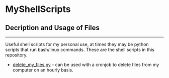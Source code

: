 # MyShellScripts

## Decription and Usage of Files
---
Useful shell scripts for my personal use, at times they may be python scripts that run bash/linux commands. These are the shell scripts in this repository. 


* [delete_my_files.py](https://github.com/espin086/MyShellScripts/blob/main/delete_files.py) - can be used with a cronjob to delete files from my computer on an hourly basis. 
